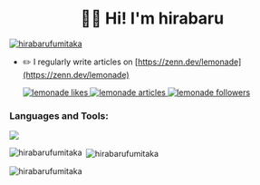<h1 align="center">👋🏻 Hi! I'm hirabaru</h1>


<p align="left"> <a href="https://github.com/ryo-ma/github-profile-trophy"><img src="https://github-profile-trophy.vercel.app/?username=hirabarufumitaka" alt="hirabarufumitaka" /></a> </p>


- ✏️ I regularly write articles on [https://zenn.dev/lemonade](https://zenn.dev/lemonade)<br>

    <!-- Like のバッジ -->
  <a href="https://zenn.dev/lemonade">
    <img src="https://zenn.badge.nikaera.com/s/lemonade/likes?style=social" alt="lemonade likes" />
  </a>
  <!-- Articles のバッジ -->
  <a href="https://zenn.dev/lemonade/articles">
    <img src="https://zenn.badge.nikaera.com/s/lemonade/articles?style=social" alt="lemonade articles" />
  </a>
  <!-- Followers のバッジ -->
  <a href="https://zenn.dev/lemonade/followers">
    <img src="https://zenn.badge.nikaera.com/s/lemonade/followers?style=social" alt="lemonade followers" />
  </a>


<h3 align="left">Languages and Tools:</h3>

![](https://skillicons.dev/icons?i=go,python,ts,js,ruby,flutter,java,php,react,html,css,aws,docker)

<p><img align="left" src="https://github-readme-stats.vercel.app/api/top-langs?username=hirabarufumitaka&show_icons=true&locale=en&layout=compact" alt="hirabarufumitaka" /></p>

<p>&nbsp;<img align="center" src="https://github-readme-stats.vercel.app/api?username=hirabarufumitaka&show_icons=true&locale=en" alt="hirabarufumitaka" /></p>

<p><img align="center" src="https://github-readme-streak-stats.herokuapp.com/?user=hirabarufumitaka&" alt="hirabarufumitaka" /></p>
